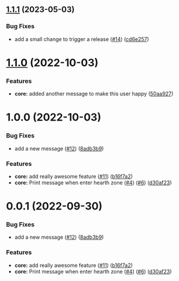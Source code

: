 ## [1.1.1](https://github.com/Kozoaku/test-semrel-bw/compare/v1.1.0...v1.1.1) (2023-05-03)


### Bug Fixes

* add a small change to trigger a release ([#14](https://github.com/Kozoaku/test-semrel-bw/issues/14)) ([cd6e257](https://github.com/Kozoaku/test-semrel-bw/commit/cd6e257a21cc9820dcbfb24d4f9e2228cb6a4b09))

# [1.1.0](https://github.com/Kozoaku/test-semrel-bw/compare/v1.0.0...v1.1.0) (2022-10-03)


### Features

* **core:** added another message to make this user happy ([50aa927](https://github.com/Kozoaku/test-semrel-bw/commit/50aa927f21f1ee028ef2ba4461bff421bc27c1dc))

# 1.0.0 (2022-10-03)


### Bug Fixes

* add a new message ([#12](https://github.com/Kozoaku/test-semrel-bw/issues/12)) ([8adb3b9](https://github.com/Kozoaku/test-semrel-bw/commit/8adb3b9a45a048114b9bbee355e53a087a6668ba))


### Features

* **core:** add really awesome feature ([#11](https://github.com/Kozoaku/test-semrel-bw/issues/11)) ([b16f7a2](https://github.com/Kozoaku/test-semrel-bw/commit/b16f7a24eca565eac9cc392fb2b049e0b6a3695c))
* **core:** Print message when enter hearth zone ([#4](https://github.com/Kozoaku/test-semrel-bw/issues/4)) ([#6](https://github.com/Kozoaku/test-semrel-bw/issues/6)) ([d30af23](https://github.com/Kozoaku/test-semrel-bw/commit/d30af23f62a94752562a6ab6856d6a02d644e112))

# 0.0.1 (2022-09-30)


### Bug Fixes

* add a new message ([#12](https://github.com/Kozoaku/test-semrel-bw/issues/12)) ([8adb3b9](https://github.com/Kozoaku/test-semrel-bw/commit/8adb3b9a45a048114b9bbee355e53a087a6668ba))


### Features

* **core:** add really awesome feature ([#11](https://github.com/Kozoaku/test-semrel-bw/issues/11)) ([b16f7a2](https://github.com/Kozoaku/test-semrel-bw/commit/b16f7a24eca565eac9cc392fb2b049e0b6a3695c))
* **core:** Print message when enter hearth zone ([#4](https://github.com/Kozoaku/test-semrel-bw/issues/4)) ([#6](https://github.com/Kozoaku/test-semrel-bw/issues/6)) ([d30af23](https://github.com/Kozoaku/test-semrel-bw/commit/d30af23f62a94752562a6ab6856d6a02d644e112))
